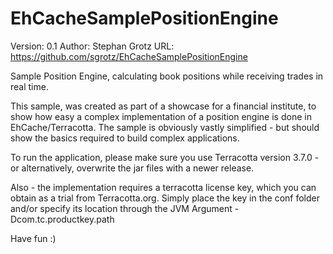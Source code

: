 EhCacheSamplePositionEngine
===========================

Version: 0.1
Author: Stephan Grotz
URL: https://github.com/sgrotz/EhCacheSamplePositionEngine

Sample Position Engine, calculating book positions while receiving trades in real time. 

This sample, was created as part of a showcase for a financial institute, to show how easy a complex
implementation of a position engine is done in EhCache/Terracotta. 
The sample is obviously vastly simplified - but should show the basics required to build complex applications. 

To run the application, please make sure you use Terracotta version 3.7.0 - or alternatively, overwrite the 
jar files with a newer release.

Also - the implementation requires a terracotta license key, which you can obtain as a trial from Terracotta.org. 
Simply place the key in the conf folder and/or specify its location through the JVM Argument -Dcom.tc.productkey.path

Have fun :)
